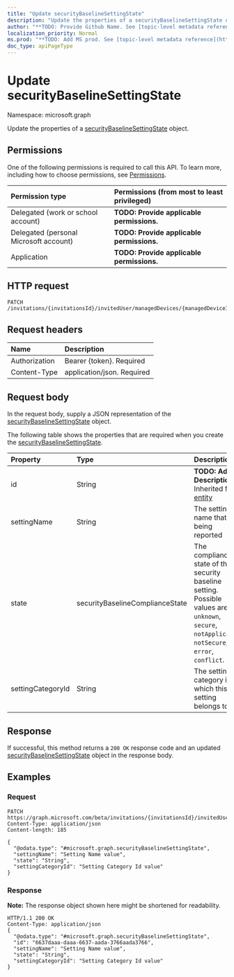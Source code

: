 ```yaml
---
title: "Update securityBaselineSettingState"
description: "Update the properties of a securityBaselineSettingState object."
author: "**TODO: Provide Github Name. See [topic-level metadata reference](https://msgo.azurewebsites.net/add/document/guidelines/metadata.html#topic-level-metadata)**"
localization_priority: Normal
ms.prod: "**TODO: Add MS prod. See [topic-level metadata reference](https://msgo.azurewebsites.net/add/document/guidelines/metadata.html#topic-level-metadata)**"
doc_type: apiPageType
---
```


# Update securityBaselineSettingState

Namespace: microsoft.graph

Update the properties of a [securityBaselineSettingState](../resources/securitybaselinesettingstate.md) object.

## Permissions
One of the following permissions is required to call this API. To learn more, including how to choose permissions, see [Permissions](/concepts/permissions-reference.md).

|Permission type|Permissions (from most to least privileged)|
|:---|:---|
|Delegated (work or school account)|**TODO: Provide applicable permissions.**|
|Delegated (personal Microsoft account)|**TODO: Provide applicable permissions.**|
|Application|**TODO: Provide applicable permissions.**|

## HTTP request
<!-- {
  "blockType": "ignored"
}
-->
``` http
PATCH /invitations/{invitationsId}/invitedUser/managedDevices/{managedDeviceId}/securityBaselineStates/{securityBaselineStateId}/settingStates/{securityBaselineSettingStateId}
```

## Request headers
|Name|Description|
|:---|:---|
|Authorization|Bearer {token}. Required|
|Content-Type|application/json. Required|

## Request body
In the request body, supply a JSON representation of the [securityBaselineSettingState](../resources/securitybaselinesettingstate.md) object.

The following table shows the properties that are required when you create the [securityBaselineSettingState](../resources/securitybaselinesettingstate.md).

|Property|Type|Description|
|:---|:---|:---|
|id|String|**TODO: Add Description** Inherited from [entity](../resources/entity.md)|
|settingName|String|The setting name that is being reported|
|state|securityBaselineComplianceState|The compliance state of the security baseline setting. Possible values are: `unknown`, `secure`, `notApplicable`, `notSecure`, `error`, `conflict`.|
|settingCategoryId|String|The setting category id which this setting belongs to|



## Response
If successful, this method returns a `200 OK` response code and an updated [securityBaselineSettingState](../resources/securitybaselinesettingstate.md) object in the response body.

## Examples

### Request
<!-- {
  "blockType": "request",
  "name": "update_securitybaselinesettingstate"
}
-->
``` http
PATCH https://graph.microsoft.com/beta/invitations/{invitationsId}/invitedUser/managedDevices/{managedDeviceId}/securityBaselineStates/{securityBaselineStateId}/settingStates/{securityBaselineSettingStateId}
Content-Type: application/json
Content-length: 185

{
  "@odata.type": "#microsoft.graph.securityBaselineSettingState",
  "settingName": "Setting Name value",
  "state": "String",
  "settingCategoryId": "Setting Category Id value"
}
```

### Response
**Note:** The response object shown here might be shortened for readability.
<!-- {
  "blockType": "response",
  "truncated": true
}
-->
``` http
HTTP/1.1 200 OK
Content-Type: application/json
{
  "@odata.type": "#microsoft.graph.securityBaselineSettingState",
  "id": "6637daaa-daaa-6637-aada-3766aada3766",
  "settingName": "Setting Name value",
  "state": "String",
  "settingCategoryId": "Setting Category Id value"
}
```

